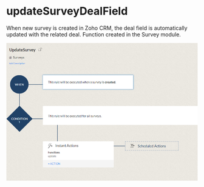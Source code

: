 # updateSurveyDealField
When new survey is created in Zoho CRM, the deal field is automatically updated with the related deal. Function created in the Survey module.

<img src="updatesurvey.png">

